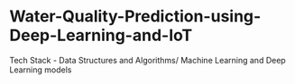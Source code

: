 # Water-Quality-Prediction-using-Deep-Learning-and-IoT
Tech Stack - Data Structures and Algorithms/ Machine Learning and Deep Learning models 
